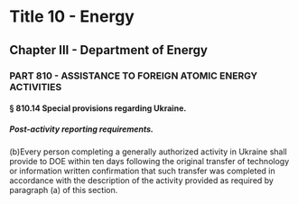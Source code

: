 
# Title 10 - Energy
## Chapter III - Department of Energy
### PART 810 - ASSISTANCE TO FOREIGN ATOMIC ENERGY ACTIVITIES
#### § 810.14 Special provisions regarding Ukraine.
##### Post-activity reporting requirements.

(b)Every person completing a generally authorized activity in Ukraine shall provide to DOE within ten days following the original transfer of technology or information written confirmation that such transfer was completed in accordance with the description of the activity provided as required by paragraph (a) of this section.
